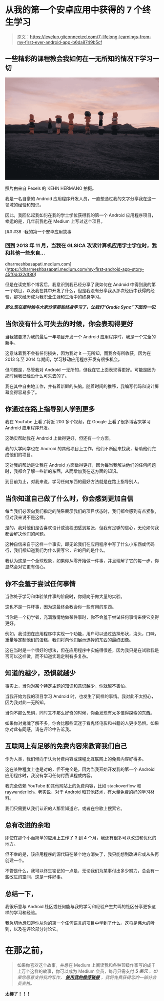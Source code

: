 # 从我的第一个安卓应用中获得的 7 个终生学习

> 原文：<https://levelup.gitconnected.com/7-lifelong-learnings-from-my-first-ever-android-app-b6da8749b5cf>

## 一些精彩的课程教会我如何在一无所知的情况下学习一切

![](img/36bfe1ef8468d1439febbe26f061a607.png)

照片由来自 Pexels 的 KEHN HERMANO 拍摄。

我是一名自豪的 Android 应用程序开发人员，一直想通过我的文字分享我在这一领域的经验和知识。

因此，我回忆起我如何在我的学士学位获得我的第一个 Android 应用程序项目，幸运的是，几年前我也在 Medium 上写过这个项目。

[](https://dharmeshbasapati.medium.com/my-first-android-app-story-45f0dd32df80) [## #38 -我的第一个安卓应用故事

### 回到 2013 年 11 月，当我在 GLSICA 攻读计算机应用学士学位时，我和其他一些来自…

dharmeshbasapati.medium.com](https://dharmeshbasapati.medium.com/my-first-android-app-story-45f0dd32df80) 

但是在读完那个博客后，我意识到我已经分享了我如何在 Android 中得到我的第一个项目，以及我在其中开发了什么，但是我没有分享我从那次经历中获得的经验，那次经历成为我职业生涯和生活中的终身学习。

***那么现在是时候与大家分享那些终身学习了，让我们“Gradle Sync”下面的一切:***

## 当你没有什么可失去的时候，你会表现得更好

当我被要求为我的最后一年项目开发一个 Android 应用程序时，我是一个完全的新手。

这意味着我不会有任何损失，因为我对 it 一无所知，而我会有所收获，因为在 2013 年至 2014 年期间，学习移动应用程序开发有很多机会。

但问题是，尽管我对 Android 一无所知，但我在它上面表现得更好。可能是因为那时候我已经没什么可失去的了。

我在其中自由地工作，并有着新鲜的头脑。随着时间的推移，我编写代码和设计屏幕变得容易多了。

## 你通过在路上指导别人学到更多

我在 YouTube 上看了将近 200 多个视频，在 Google 上看了很多博客来学习 Android 应用程序开发。

这确实帮助我在 Android 上做得更好，但还有一个方面。

我的大学同学也在 Android 的其他项目上工作，他们不断回来找我，帮助他们完成他们的项目。

这对我的帮助是让我在 Android 方面做得更好，因为每当我解决他们的任何问题时，我都会了解一些新的东西，从而增加我在这方面的知识。

到目前为止，对我来说，学习任何东西的最好方法就是在路上指导别人。

## 当你知道自己做了什么时，你会感到更加自信

每当我们必须向我们指定的院系展示我们的项目状态时，我们都会感到有点紧张，但对我来说不是这样。

是的，我对他们是否喜欢设计或流程图感到紧张，但我有足够的信心，无论如何我都会解决他们的问题。

这种自信来自于这样一个事实，即无论我们在应用程序中写了什么小东西或代码行，我们都知道我们为什么要写它，它的目的是什么。

我认为这是一个全球现象，如果你从零开始做一件事，并且理解了它的每一步，你显然会对它更有信心。

## 你不会羞于尝试任何事情

当你处于学习和体验某件事的阶段时，你倾向于做大量的实验。

这也不是一件坏事，因为这最终会教会你一些有用的东西。

当你是一个初学者，充满激情地做某件事时，你不会羞于尝试任何事情来使它变得更好。

例如，我试图在应用程序中实现一个功能，用户可以通过选择形状，浇头，口味，重量等定制他们的蛋糕，我们将向他们展示选择的东西的最终图像。

这在当时是一个很好的想法，但在应用程序中实施得很差，因为我只是在试验我是否可以这样做，而不知道实现定制有多复杂。

## 知道的越少，恐惧就越少

事实上，当你对某个特定主题的知识和意识越少，你就越不害怕。

当我开始为我的项目学习 Android 时，也发生了同样的事情。我对此不太担心，因为我对此一无所知。

当你不那么恐惧，同时又不那么好奇的时候，你会发现有太多值得探索的东西。

如果你对鬼魂了解不多，你会比那些沉迷于看鬼怪电影和书籍的人更少恐惧。如果你对此有同感，请在评论中告诉我。

## 互联网上有足够的免费内容来教育我们自己

作为人类，我们倾向于认为付费内容或课程比互联网上的免费内容好得多。

这在某种程度上也是对的，但不完全是。因为当我开始开发我的第一个 Android 应用程序时，我没有学习任何付费课程或内容。

我完全依赖 YouTube 和其他网站上的免费内容，比如 stackoverflow 和 raywanderlich。老实说，对于 Android 和其他技术，有大量免费的好的学习材料。

我们只需要从我们认识的人那里知道它，或者在谷歌上搜索它。

## 总有改进的余地

即使在那个小而简单的应用上工作了 3 到 4 个月，我还有很多可以改进和优化的地方。

但不幸的是，该应用程序的源代码在某个地方消失了，我只能想到改进它或从头再创建一个。

不管是什么，我可以终生铭记的一点是，无论我们为某事付出多少努力，总会有一些改进的空间，这是一件好事。

## 总结一下，

我很乐意与 Android 社区或任何能与我的学习和经验产生共鸣的社区分享更多这样的学习和经验。

我急切地想知道你从你的第一个任何语言的项目中学到了什么。这将是伟大的听到，以及在评论部分讨论它。

# 在那之前，

> 如果你喜欢这个故事，并想在 Medium 上阅读我和各种顶级作家写的成千上万个这样的故事，你可以成为 Medium 会员，每月只需支付 ***5 美元*** *。如果您愿意支持我的写作，* [***使用我的推荐链接***](https://dharmeshbasapati.medium.com/membership) *，我将免费获得您的一部分会员资格。*

**太棒了！！！**